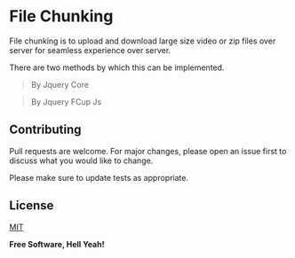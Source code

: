 # File Chunking

File chunking is to upload and download large size video or zip files over server for seamless experience over server.

There are two methods by which this can be implemented.

> By Jquery Core

> By Jquery FCup Js



## Contributing
Pull requests are welcome. For major changes, please open an issue first to discuss what you would like to change.

Please make sure to update tests as appropriate.

## License
[MIT](https://choosealicense.com/licenses/mit/)

**Free Software, Hell Yeah!**
